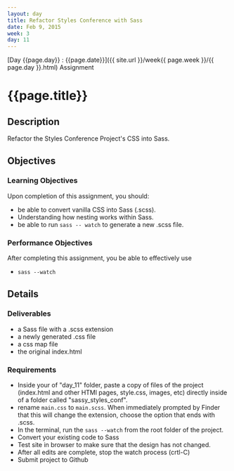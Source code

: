 ```yaml
---
layout: day
title: Refactor Styles Conference with Sass
date: Feb 9, 2015
week: 3
day: 11
---
```

[Day {{page.day}} : {{page.date}}]({{ site.url }}/week{{ page.week }}/{{ page.day }}.html) Assignment

# {{page.title}}


## Description
Refactor the Styles Conference Project's CSS into Sass.

## Objectives

### Learning Objectives

Upon completion of this assignment, you should:

* be able to convert vanilla CSS into Sass (.scss).
* Understanding how nesting works within Sass.
* be able to run `sass -- watch` to generate a new .scss file.



### Performance Objectives

After completing this assignment, you be able to effectively use

* `sass --watch`


## Details

### Deliverables

* a Sass file with a .scss extension
* a newly generated .css file
* a css map file
* the original index.html

### Requirements

* Inside your of "day_11" folder, paste a copy of files of the  project (index.html and other HTMl pages, style.css, images, etc) directly inside of a folder called "sassy_styles_conf".
* rename `main.css` to `main.scss`. When immediately prompted by Finder that this will change the extension, choose the option that ends with .scss.
* In the terminal, run the `sass --watch` from the root folder of the project.
* Convert your existing code to Sass
* Test site in browser to make sure that the design has not changed.
* After all edits are complete, stop the watch process (crtl-C)
* Submit project to Github
